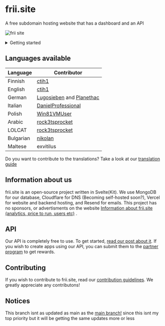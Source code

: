 # frii.site
A free subdomain hosting website that has a dashboard and an API


![frii site](https://github.com/user-attachments/assets/81506c74-981e-4f73-a440-6ce7d4f95513)


<details>
<summary>Getting started</summary>
## Getting started

To get yourself a free subdomain, register an account at https://frii.site/account.
![image](https://github.com/ctih1/frii.site-frontend/assets/78687256/ad214b43-cdcf-440c-8627-8d24339283e5)


 Afer that, go to [the dashboard](https://frii.site/dashboard), and register a new domain by typing your domain (ex: super-awesome-domain.frii.site) to the "Register a new domain" field, then click the magnification glass icon. Make sure to refresh the page after this to show the changes
![image-1](https://github.com/ctih1/frii.site-frontend/assets/78687256/c5868c9c-6b5a-4f53-b3d9-7b96eab56c20)


 ## Managing your domain
 Managing your domain using frii.site is very easy. 

 ### Changing types
 Select your domain on the dashboard, and click the type dropdown. ![image-2](https://github.com/ctih1/frii.site-frontend/assets/78687256/00e658d0-851c-49b2-aaed-a56f650770a1)

 Make sure to set a value that is appropriate for each type. Hit the "save" button after this.

 ### Changing your domains content
 Changing your domains "content" is by changing the value field. ![image-3](https://github.com/ctih1/frii.site-frontend/assets/78687256/ca6f8dc9-3087-47f8-ae7d-0df8526a392a)
 
 ### Deleting your domain
 Sometimes you don't want to own a domain anymore, in that case hit the red recycle bin button next to the save button. You have to wait 15 seconds to confirm this action. ![image-4](https://github.com/ctih1/frii.site-frontend/assets/78687256/51abef48-7ca8-476c-b704-28314eb26d79)

 ## Account management
 ### Deleting your account
 Deleting your account can be done in [the account settings](https://frii.site/account/manage).
 Hit the "delete your account" button there. ![image-5](https://github.com/ctih1/frii.site-frontend/assets/78687256/1c90a630-22a4-4d86-972c-58845bbeadb3)
 This will give you a 15 second countdown

![image-6](https://github.com/ctih1/frii.site-frontend/assets/78687256/d06fb706-bdc3-46a3-a248-14dbe74e0f8c)

 After the countdown is finished, you will get an email confirmation about deleting your account. If you wish to delete your account, open the link.

![image-7](https://github.com/ctih1/frii.site-frontend/assets/78687256/da8bffca-3f53-4652-9166-9d6e8779f141)

 ### Downloading your data
 You can download the data we collect about you by pressing the "Download data button" in [the account settings](https://frii.site/account/manage)
![image-5](https://github.com/ctih1/frii.site-frontend/assets/78687256/1c90a630-22a4-4d86-972c-58845bbeadb3)

 After a short while, you should see that a download has started for your account data.
 
![image-8](https://github.com/ctih1/frii.site-frontend/assets/78687256/e4c14858-ffa3-4f0c-b9bd-68fc7057810b)


## Missing something?
More info can be found on [our wiki](https://github.com/ctih1/frii.site-frontend/wiki)

</details>

## Languages available

| Language | Contributor |
| -------- | ----------- | 
| Finnish | [ctih1](https://github.com/ctih1) |
| English | [ctih1](https://github.com/ctih1) |
| German  | [Lugosieben](https://github.com/lugosieben) and [Planethac](https://github.com/Planethac) |
| Italian | [DanielProfessional](https://github.com/danielprofessional) |
| Polish  | [Win81VMUser](https://github.com/win81vmuser) | 
| Arabic  | [rock3tsprocket](https://github.com/rock3tsprocket) |
| LOLCAT  | [rock3tsprocket](https://github.com/rock3tsprocket) |
| Bulgarian| [nikolan](https://github.com/nikolan123)
| Maltese | exvitilus

Do you want to contribute to the translations? Take a look at our [translation guide](https://github.com/ctih1/frii.site-frontend/wiki/Translation-guide)

## Information about us
frii.site is an open-source project written in Svelte(Kit). We use MongoDB for our database, Cloudflare for DNS (Becoming self-hosted soon?), Vercel for website and backend hosting, and Resend for emails. This project has no sponsors, or advertisments on the website [Information about frii.site (analytics, price to run, users etc)](https://github.com/ctih1/frii.site-frontend/discussions/88) . 

## API
Our API is completely free to use. To get started, [read our post about it](https://github.com/ctih1/frii.site-frontend/discussions/90). If you wish to create apps using our API, you can submit them to the [partner program](https://github.com/ctih1/frii.site-frontend/discussions/67) to get rewards.

## Contributing
If you wish to contribute to frii.site, read our [contribution guidelines](https://github.com/ctih1/frii.site-frontend/blob/master/.github/CONTRIBUTING.md). We greatly appreciate any contributons!

## Notices
This branch isnt as updated as main as the [main branch!](https://github.com/ctih1/frii.site-frontend) since this isnt my top priority but it will be getting the same updates more or less

